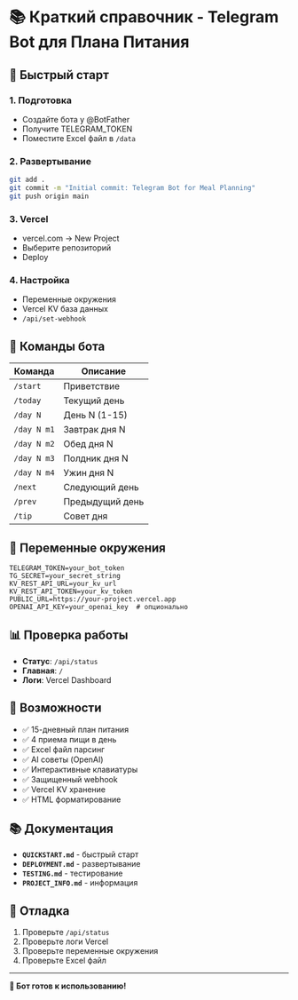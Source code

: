 # 📚 Краткий справочник - Telegram Bot для Плана Питания

## 🚀 Быстрый старт

### 1. Подготовка
- Создайте бота у @BotFather
- Получите TELEGRAM_TOKEN
- Поместите Excel файл в `/data`

### 2. Развертывание
```bash
git add .
git commit -m "Initial commit: Telegram Bot for Meal Planning"
git push origin main
```

### 3. Vercel
- vercel.com → New Project
- Выберите репозиторий
- Deploy

### 4. Настройка
- Переменные окружения
- Vercel KV база данных
- `/api/set-webhook`

## 📱 Команды бота

| Команда | Описание |
|---------|----------|
| `/start` | Приветствие |
| `/today` | Текущий день |
| `/day N` | День N (1-15) |
| `/day N m1` | Завтрак дня N |
| `/day N m2` | Обед дня N |
| `/day N m3` | Полдник дня N |
| `/day N m4` | Ужин дня N |
| `/next` | Следующий день |
| `/prev` | Предыдущий день |
| `/tip` | Совет дня |

## 🔧 Переменные окружения

```env
TELEGRAM_TOKEN=your_bot_token
TG_SECRET=your_secret_string
KV_REST_API_URL=your_kv_url
KV_REST_API_TOKEN=your_kv_token
PUBLIC_URL=https://your-project.vercel.app
OPENAI_API_KEY=your_openai_key  # опционально
```

## 📊 Проверка работы

- **Статус**: `/api/status`
- **Главная**: `/`
- **Логи**: Vercel Dashboard

## 🎯 Возможности

- ✅ 15-дневный план питания
- ✅ 4 приема пищи в день
- ✅ Excel файл парсинг
- ✅ AI советы (OpenAI)
- ✅ Интерактивные клавиатуры
- ✅ Защищенный webhook
- ✅ Vercel KV хранение
- ✅ HTML форматирование

## 📚 Документация

- **`QUICKSTART.md`** - быстрый старт
- **`DEPLOYMENT.md`** - развертывание
- **`TESTING.md`** - тестирование
- **`PROJECT_INFO.md`** - информация

## 🐛 Отладка

1. Проверьте `/api/status`
2. Проверьте логи Vercel
3. Проверьте переменные окружения
4. Проверьте Excel файл

---

**🚀 Бот готов к использованию!**
